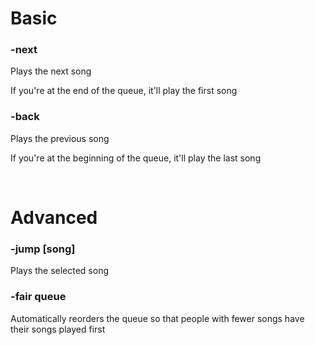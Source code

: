 # Basic

### -next
Plays the next song

If you're at the end of the queue, it'll play the first song

### -back
Plays the previous song

If you're at the beginning of the queue, it'll play the last song

<br>

# Advanced

### -jump [song]
Plays the selected song

### -fair queue
Automatically reorders the queue so that people with fewer songs have their songs played first
